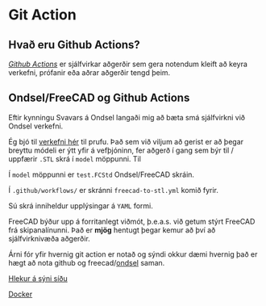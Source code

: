 # Git Action

## Hvað eru Github Actions?

[_Github Actions_](https://docs.github.com/en/actions) er sjálfvirkar aðgerðir sem gera notendum kleift að keyra verkefni, prófanir eða aðrar aðgerðir tengd þeim. 

## Ondsel/FreeCAD og Github Actions

Eftir kynningu Svavars á Ondsel langaði mig að bæta smá sjálfvirkni við Ondsel verkefni. 

Ég bjó til [verkefni hér](https://github.com/arnib13/ondselverkefni) til prufu. Það sem við viljum að gerist er að þegar breyttu módeli er ýtt yfir á vefþjóninn, fer aðgerð í gang sem býr til / uppfærir `.STL` skrá í `model`
 möppunni. Til 

Í `model` möppunni er `test.FCStd` Ondsel/FreeCAD skráin. 

Í `.github/workflows/` er skránni `freecad-to-stl.yml` komið fyrir. 

Sú skrá inniheldur upplýsingar á `YAML` formi.

FreeCAD býður upp á forritanlegt viðmót, þ.e.a.s. við getum stýrt FreeCAD frá skipanalínunni. Það er **mjög** hentugt þegar kemur að því að sjálfvirknivæða aðgerðir. 

Árni fór yfir hvernig git action er notað og sýndi okkur dæmi hvernig það er hægt að nota github og freecad/[ondsel](ondsel.md) saman.

[Hlekur á sýni síðu](https://github.com/arnib13/ondselverkefni)

[Docker](https://www.docker.com/)

